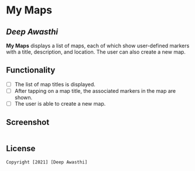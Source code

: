 # My Maps

## *Deep Awasthi*

**My Maps** displays a list of maps, each of which show user-defined markers with a title, description, and location. The user can also create a new map.

## Functionality

* [ ] The list of map titles is displayed.
* [ ] After tapping on a map title, the associated markers in the map are shown.
* [ ] The user is able to create a new map.

## Screenshot

<img src='' />

## License

    Copyright [2021] [Deep Awasthi]